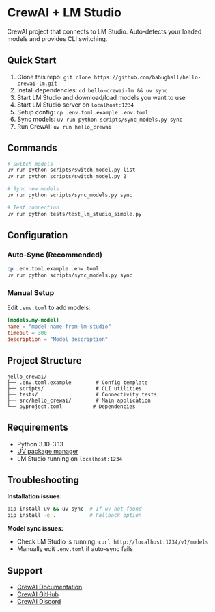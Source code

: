 # CrewAI + LM Studio

CrewAI project that connects to LM Studio. Auto-detects your loaded models and provides CLI switching.

## Quick Start

1. Clone this repo: `git clone https://github.com/babughall/hello-crewai-lm.git`
2. Install dependencies: `cd hello-crewai-lm && uv sync`
3. Start LM Studio and download/load models you want to use
4. Start LM Studio server on `localhost:1234`
5. Setup config: `cp .env.toml.example .env.toml`
6. Sync models: `uv run python scripts/sync_models.py sync`
7. Run CrewAI: `uv run hello_crewai`

## Commands

```bash
# Switch models
uv run python scripts/switch_model.py list
uv run python scripts/switch_model.py 2

# Sync new models  
uv run python scripts/sync_models.py sync

# Test connection
uv run python tests/test_lm_studio_simple.py
```

## Configuration

### Auto-Sync (Recommended)
```bash
cp .env.toml.example .env.toml
uv run python scripts/sync_models.py sync
```

### Manual Setup
Edit `.env.toml` to add models:
```toml
[models.my-model]
name = "model-name-from-lm-studio"
timeout = 300
description = "Model description"
```

## Project Structure
```
hello_crewai/
├── .env.toml.example        # Config template
├── scripts/                 # CLI utilities  
├── tests/                   # Connectivity tests
├── src/hello_crewai/        # Main application
└── pyproject.toml          # Dependencies
```

## Requirements
- Python 3.10-3.13
- [UV package manager](https://docs.astral.sh/uv/)
- LM Studio running on `localhost:1234`

## Troubleshooting

**Installation issues:**
```bash
pip install uv && uv sync  # If uv not found
pip install -e .           # Fallback option
```

**Model sync issues:**
- Check LM Studio is running: `curl http://localhost:1234/v1/models`
- Manually edit `.env.toml` if auto-sync fails

## Support
- [CrewAI Documentation](https://docs.crewai.com)
- [CrewAI GitHub](https://github.com/joaomdmoura/crewai)
- [CrewAI Discord](https://discord.com/invite/X4JWnZnxPb)
